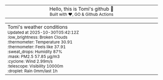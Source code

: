 
<div align="center">
<table>
<tbody>
<td align="center">
<img width="2000" height="0"><br>
Hello, this is Tomi's github 👋<br>
<sup>Built with ❤️, GO & Github Actions</sup><br>
<img width="2000" height="0">
</td>
</tbody>
</table>
</div>
<table>
<tbody>
<td align="left">
<img width="2000" height="0"><br>
Tomi's weather conditions<br>
<sup>Updated at 2025-10-30T05:42:12Z</sup><br>
<sup>:low_brightness: Broken Clouds</sup><br>
<sup>:thermometer: Temperature 30.91 </sup><br>
<sup>:thermometer: Feels like 37.91</sup><br>
<sup>:sweat_drops: Humidity 87%</sup><br>
<sup>:mask: PM2.5 57.85 μg/m3</sup><br>
<sup>:cyclone: Wind 2.99m/s </sup><br>
<sup>:telescope: Visibility 10000m </sup><br>
<sup>:droplet: Rain 0mm/last 1h </sup><br>
<img width="2000" height="0">
</td>
<td align="left">
<img width="2000" height="0"><br>
<br>
<img width="2000" height="0">
</td>
</tbody>
</table>
</div>
    